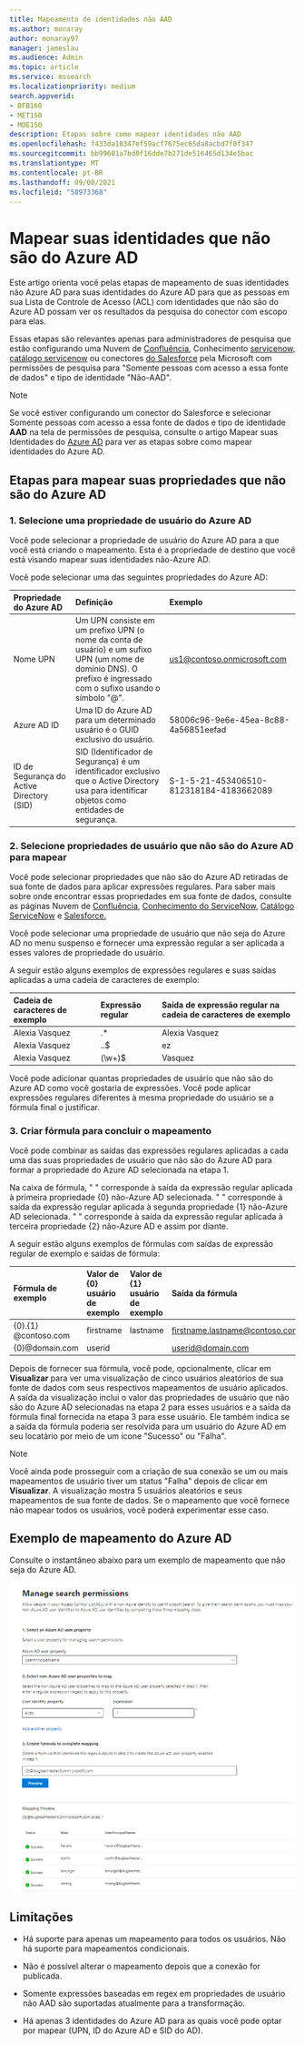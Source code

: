 ```yaml
---
title: Mapeamento de identidades não AAD
ms.author: monaray
author: monaray97
manager: jameslau
ms.audience: Admin
ms.topic: article
ms.service: mssearch
ms.localizationpriority: medium
search.appverid:
- BFB160
- MET150
- MOE150
description: Etapas sobre como mapear identidades não AAD
ms.openlocfilehash: f433da10347ef59acf7675ec65da8acbd7f0f347
ms.sourcegitcommit: bb99601a7bd0f16dde7b271de516465d134e5bac
ms.translationtype: MT
ms.contentlocale: pt-BR
ms.lasthandoff: 09/08/2021
ms.locfileid: "58973368"
---
```

# <a name="map-your-non-azure-ad-identities"></a>Mapear suas identidades que não são do Azure AD  

Este artigo orienta você pelas etapas de mapeamento de suas identidades não Azure AD para suas identidades do Azure AD para que as pessoas em sua Lista de Controle de Acesso (ACL) com identidades que não são do Azure AD possam ver os resultados da pesquisa do conector com escopo para elas.

Essas etapas são relevantes apenas para administradores de pesquisa que estão configurando uma Nuvem de [Confluência](confluence-cloud-connector.md), Conhecimento [servicenow,](servicenow-knowledge-connector.md) [catálogo servicenow](servicenow-catalog-connector.md) ou conectores [do Salesforce](salesforce-connector.md) pela Microsoft com permissões de pesquisa para "Somente pessoas com acesso a essa fonte de dados" e tipo de identidade "Não-AAD".

>[!NOTE]
>Se você estiver configurando um  conector do Salesforce e selecionar Somente pessoas com acesso a essa fonte de dados e tipo de identidade **AAD** na tela de permissões de pesquisa, consulte o artigo Mapear suas Identidades do [Azure AD](map-aad.md) para ver as etapas sobre como mapear identidades do Azure AD.  

## <a name="steps-for-mapping-your-non-azure-ad-properties"></a>Etapas para mapear suas propriedades que não são do Azure AD

### <a name="1-select-an-azure-ad-user-property"></a>1. Selecione uma propriedade de usuário do Azure AD  

Você pode selecionar a propriedade de usuário do Azure AD para a que você está criando o mapeamento. Esta é a propriedade de destino que você está visando mapear suas identidades não-Azure AD.  

Você pode selecionar uma das seguintes propriedades do Azure AD:

| Propriedade do Azure AD    | Definição           | Exemplo         |
| :------------------- | :------------------- |:--------------- |
| Nome UPN  | Um UPN consiste em um prefixo UPN (o nome da conta de usuário) e um sufixo UPN (um nome de domínio DNS). O prefixo é ingressado com o sufixo usando o símbolo "@". | us1@contoso.onmicrosoft.com |
| Azure AD ID                 | Uma ID do Azure AD para um determinado usuário é o GUID exclusivo do usuário.                 | 58006c96-9e6e-45ea-8c88-4a56851eefad            |
| ID de Segurança do Active Directory (SID)                  | SID (Identificador de Segurança) é um identificador exclusivo que o Active Directory usa para identificar objetos como entidades de segurança.                  | S-1-5-21-453406510-812318184-4183662089             |

### <a name="2-select-non-azure-ad-user-properties-to-map"></a>2. Selecione propriedades de usuário que não são do Azure AD para mapear

Você pode selecionar propriedades que não são do Azure AD retiradas de sua fonte de dados para aplicar expressões regulares. Para saber mais sobre onde encontrar essas propriedades em sua fonte de dados, consulte as páginas Nuvem de [Confluência](confluence-cloud-connector.md), [Conhecimento do ServiceNow,](servicenow-knowledge-connector.md) [Catálogo ServiceNow](servicenow-catalog-connector.md) e [Salesforce.](salesforce-connector.md)  

Você pode selecionar uma propriedade de usuário que não seja do Azure AD no menu suspenso e fornecer uma expressão regular a ser aplicada a esses valores de propriedade do usuário.

A seguir estão alguns exemplos de expressões regulares e suas saídas aplicadas a uma cadeia de caracteres de exemplo: 

| Cadeia de caracteres de exemplo                  | Expressão regular                 | Saída de expressão regular na cadeia de caracteres de exemplo           |
| :------------------- | :------------------- |:---------------|
| Alexia Vasquez  | .* | Alexia Vasquez |
| Alexia Vasquez                 | ..$                 | ez            |
| Alexia Vasquez                  | (\w+)$                  | Vasquez             |

Você pode adicionar quantas propriedades de usuário que não são do Azure AD como você gostaria de expressões. Você pode aplicar expressões regulares diferentes à mesma propriedade do usuário se a fórmula final o justificar.  

### <a name="3-create-formula-to-complete-mapping"></a>3. Criar fórmula para concluir o mapeamento

Você pode combinar as saídas das expressões regulares aplicadas a cada uma das suas propriedades de usuário que não são do Azure AD para formar a propriedade do Azure AD selecionada na etapa 1.

Na caixa de fórmula, " " corresponde à saída da expressão regular aplicada à primeira propriedade {0} não-Azure AD selecionada.  " " corresponde à saída da expressão regular aplicada à segunda propriedade {1} não-Azure AD selecionada.  " " corresponde à saída da expressão regular aplicada à terceira propriedade {2} não-Azure AD e assim por diante.   

A seguir estão alguns exemplos de fórmulas com saídas de expressão regular de exemplo e saídas de fórmula: 

| Fórmula de exemplo                  | Valor de {0} usuário de exemplo                 | Valor de {1} usuário de exemplo           | Saída da fórmula                  |
| :------------------- | :------------------- |:---------------|:---------------|
| {0}.{1} @contoso.com  | firstname | lastname |firstname.lastname@contoso.com
| {0}@domain.com                 | userid                 |             |userid@domain.com

Depois de fornecer sua fórmula, você pode, opcionalmente, clicar em **Visualizar** para ver uma visualização de cinco usuários aleatórios de sua fonte de dados com seus respectivos mapeamentos de usuário aplicados. A saída da visualização inclui o valor das propriedades de usuário que não são do Azure AD selecionadas na etapa 2 para esses usuários e a saída da fórmula final fornecida na etapa 3 para esse usuário. Ele também indica se a saída da fórmula poderia ser resolvida para um usuário do Azure AD em seu locatário por meio de um ícone "Sucesso" ou "Falha".  

>[!NOTE]
>Você ainda pode prosseguir com a criação de sua conexão se um ou mais mapeamentos de usuário tiver um status "Falha" depois de clicar em **Visualizar**. A visualização mostra 5 usuários aleatórios e seus mapeamentos de sua fonte de dados. Se o mapeamento que você fornece não mapear todos os usuários, você poderá experimentar esse caso.

## <a name="sample-non-azure-ad-mapping"></a>Exemplo de mapeamento do Azure AD

Consulte o instantâneo abaixo para um exemplo de mapeamento que não seja do Azure AD.

![Exemplo de instantâneo de como preencher a página de mapeamento que não é do Azure AD.](media/non-aad-mapping.png)

## <a name="limitations"></a>Limitações  

- Há suporte para apenas um mapeamento para todos os usuários. Não há suporte para mapeamentos condicionais.  

- Não é possível alterar o mapeamento depois que a conexão for publicada.  

- Somente expressões baseadas em regex em propriedades de usuário não AAD são suportadas atualmente para a transformação.

- Há apenas 3 identidades do Azure AD para as quais você pode optar por mapear (UPN, ID do Azure AD e SID do AD).